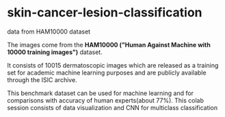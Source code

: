 # skin-cancer-lesion-classification
data from HAM10000 dataset

The images come from the **HAM10000 ("Human Against Machine with 10000 training images")** dataset.

It consists of 10015 dermatoscopic images which are released as a training set for academic machine learning purposes and are publicly available through the ISIC archive. 


This benchmark dataset can be used for machine learning and for comparisons with accuracy of human experts(about 77%). 
This colab session consists of data visualization and CNN for multiclass classification

